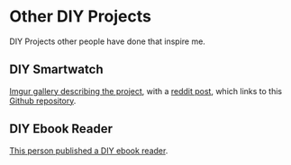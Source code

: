 # Other DIY Projects

DIY Projects other people have done that inspire me.

## DIY Smartwatch

[Imgur gallery describing the project](https://imgur.com/a/FSBwD3g), with a [reddit post](https://old.reddit.com/r/DIY/comments/bivyok/i_made_a_smartwatch_from_scratch/), which links to this [Github repository](https://github.com/S-March/smarchWatch_PUBLIC).

## DIY Ebook Reader

[This person published a DIY ebook reader](https://orbides.org/book.php).

